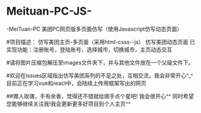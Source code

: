 # Meituan-PC-JS-
-MeiTuan-PC  美团PC网页版多页面仿写（使用Javascript仿写动态页面） 

#项目描述： 仿写美团主页-多页面（采用html-csss--js） 仿写美团动态页面
已实现功能：注册账号，登陆账号，选择城市，切换城市，主页动态交互

#请将图片压缩包解压至images文件夹下，并与其他文件放在一个父级文件下。

#欢迎在issues区域指出仿写美团系列的不足之处，互相交流，我会非常开心^_^  目前正在学习vue和react中，会陆续上传用框架写出的网页  

##赠人玫瑰，手有余香，觉得还不错就给顺手点个星吧! 我会很开心^^ 同时希望您能够继续关注我!我会更新更多好项目到个人主页^^
